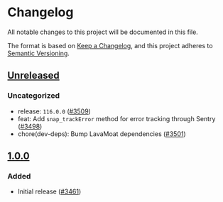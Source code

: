 # Changelog

All notable changes to this project will be documented in this file.

The format is based on [Keep a Changelog](https://keepachangelog.com/en/1.0.0/),
and this project adheres to [Semantic Versioning](https://semver.org/spec/v2.0.0.html).

## [Unreleased]

### Uncategorized

- release: `116.0.0` ([#3509](https://github.com/MetaMask/snaps/pull/3509))
- feat: Add `snap_trackError` method for error tracking through Sentry ([#3498](https://github.com/MetaMask/snaps/pull/3498))
- chore(dev-deps): Bump LavaMoat dependencies ([#3501](https://github.com/MetaMask/snaps/pull/3501))

## [1.0.0]

### Added

- Initial release ([#3461](https://github.com/MetaMask/snaps/pull/3461))

[Unreleased]: https://github.com/MetaMask/snaps/compare/@metamask/cronjob-duration-example-snap@1.0.0...HEAD
[1.0.0]: https://github.com/MetaMask/snaps/releases/tag/@metamask/cronjob-duration-example-snap@1.0.0
